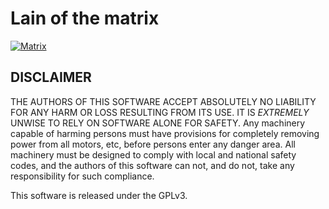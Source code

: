 # Lain of the matrix

[![ Matrix ][matrix-badge]](https://app.element.io/#/room/#lain:jauriarts.org)

## DISCLAIMER

THE AUTHORS OF THIS SOFTWARE ACCEPT ABSOLUTELY NO LIABILITY FOR
ANY HARM OR LOSS RESULTING FROM ITS USE.  IT IS _EXTREMELY_ UNWISE
TO RELY ON SOFTWARE ALONE FOR SAFETY.  Any machinery capable of
harming persons must have provisions for completely removing power
from all motors, etc, before persons enter any danger area.  All
machinery must be designed to comply with local and national safety
codes, and the authors of this software can not, and do not, take
any responsibility for such compliance.

This software is released under the GPLv3.

[matrix-badge]: https://img.shields.io/badge/Matrix-%23lain%3Amatrix.org-green.svg

